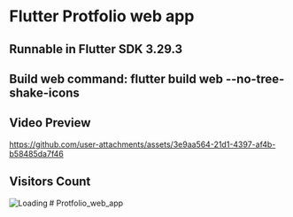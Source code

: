 # Flutter Protfolio web app

## Runnable in Flutter SDK 3.29.3

## Build web command: flutter build web --no-tree-shake-icons

## Video Preview

https://github.com/user-attachments/assets/3e9aa564-21d1-4397-af4b-b58485da7f46

## Visitors Count

<img align="left" src = "https://profile-counter.glitch.me/website_app/count.svg" alt ="Loading"># Protfolio_web_app
